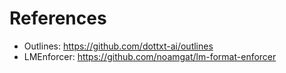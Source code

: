 # References

- Outlines: https://github.com/dottxt-ai/outlines
- LMEnforcer: https://github.com/noamgat/lm-format-enforcer